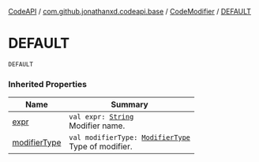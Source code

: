 [CodeAPI](../../index.md) / [com.github.jonathanxd.codeapi.base](../index.md) / [CodeModifier](index.md) / [DEFAULT](.)

# DEFAULT

`DEFAULT`

### Inherited Properties

| Name | Summary |
|---|---|
| [expr](expr.md) | `val expr: `[`String`](https://kotlinlang.org/api/latest/jvm/stdlib/kotlin/-string/index.html)<br>Modifier name. |
| [modifierType](modifier-type.md) | `val modifierType: `[`ModifierType`](../-modifier-type/index.md)<br>Type of modifier. |
